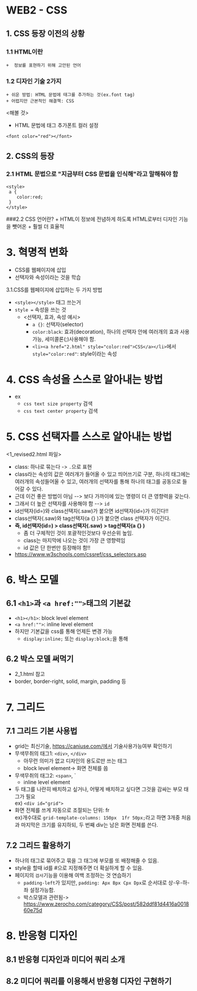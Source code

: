# WEB2 - CSS
## 1. CSS 등장 이전의 상황
### 1.1 HTML이란
	+  정보를 표현하기 위해 고안된 언어
### 1.2 디자인 기술 2가지
	+ 쉬운 방법: HTML 문법에 태그를 추가하는 것(ex.font tag)
	+ 어렵지만 근본적인 해결책: CSS
<해볼 것>
- HTML 문법에 태그 추가폰트 컬러 설정
```
<font color="red"></font>
```


## 2. CSS의 등장
### 2.1 HTML 문법으로 "지금부터 CSS 문법을 인식해"라고 말해줘야 함 
```
<style>
 a {
 	color:red;
 }
</style>
```
###2.2 CSS 언어란?
	+ HTML이 정보에 전념하게 하도록 HTML로부터 디자인 기능을 뺏어온 
	+ 훨씰 더 효율적

# 3. 혁명적 변화
- CSS를 웹페이지에 삽입
- 선택자와 속성이라는 것을 학습

3.1.CSS를 웹페이지에 삽입하는 두 가지 방법
- `<style></style>` 태그 쓰는거
- `style =` 속성을 쓰는 것
	+ <선택자, 효과, 속성 예시>
		+ `a {}`: 선택자(selector)
		+ `color:black`: 효과(decoration), 하나의 선택자 안에 여러개의 효과 사용 가능, 세미콜론(;)사용해야 함.
		+ `<li><a href="2.html" style="color:red">CSS</a></li>`에서 `style="color:red"`: style이라는 속성

# 4. CSS 속성을 스스로 알아내는 방법
- ex
	+ `css text size property` 검색
	+ `css text center property` 검색



# 5. CSS 선택자를 스스로 알아내는 방법
<1_revised2.html 파일>
- class: 하나로 묶는다 -> `.`으로 표현
- class라는 속성의 값은 여러개가 들어올 수 있고 띄어쓰기로 구분, 
하나의 태그에는 여러개의 속성들어올 수 있고, 여러개의 선택자를 통해 하나의 태그를 공동으로 들어갈 수 있다.
- 근데 이건 좋은 방법이 아님 --> 보다 가까이에 있는 명령이 더 큰 영향력을 갖는다.
- 그래서 더 높은 선택자를 사용해야 함 --> `id`
- id선택자(id=)와 class선택자(.saw)가 붙으면 id선택자(id=)가 이긴다!!
- class선택자(.saw)와 tag선택자(a {} )가 붙으면 class 선택자가 이긴다.
- **즉, id선택자(id=) > class선택자(.saw) >  tag선택자(a {} )**
	+ 좀 더 구체적인 것이 포괄적인것보다 우선순위 높임.
	+ class는 마지막에 나오는 것이 가장 큰 영향력임
	+ id 값은 단 한번만 등장해야 함!!
- https://www.w3schools.com/cssref/css_selectors.asp

# 6. 박스 모델
## 6.1 `<h1>`과 `<a href:"">`태그의 기본값
- `<h1></h1>`: block level element
- `<a href:"">`: inline level element
- 하지만 기본값을 css를 통해 언제든 변경 가능
	+ `display:inline;` 또는 `display:block;`을 통해
## 6.2 박스 모델 써먹기
- 2_1.html 참고
- border, border-right, solid, margin, padding 등 

# 7. 그리드
## 7.1 그리드 기본 사용법
- grid는 최신기술, https://caniuse.com/에서 기술사용가능여부 확인하기
- 무색무취의 태그1:  `<div>`, `</div>`
	+ 아무런 의미가 없고 디자인의 용도로만 쓰는 태그
	+ block level element-> 화면 전체를 씀
- 무색무취의 태그2:  `<span>`, `</span>
	+ inline level element
- 두 태그를 나란히 배치하고 싶거나, 어떻게 배치하고 싶다면 그것을 감싸는 부모 태그가 필요 <br>
ex) `<div id="grid">`
- 화면 전체를 쓰게 자동으로 조절되는 단위: fr<br>
ex)개수대로 `grid-template-columns: 150px  1fr 50px;`라고 하면 3개중 처음과 마지막은 크기를 유지하되, 두 번째 div는 남은 화면 전체를 쓴다.

## 7.2 그리드 활용하기
- 하나의 태그로 묶어주고 묶을 그 태그에 부모를 또 배정해줄 수 있음.
- style을 할때 id를 #으로 지정해주면 더 확실하게 할 수 있음.
- 페이지의 `검사`기능을 이용해 여백 조정하는 것 연습하기
	+ `padding-left`가 있지만, `padding: Apx Bpx Cpx Dpx`로 순서대로 상-우-하-좌 설정가능함.
	+ 박스모델과 관련됨-> https://www.zerocho.com/category/CSS/post/582ddf81d4416a001860e75d

# 8. 반응형 디자인
## 8.1 반응형 디자인과 미디어 쿼리 소개
## 8.2 미디어 쿼리를 이용해서 반응형 디자인 구현하기
